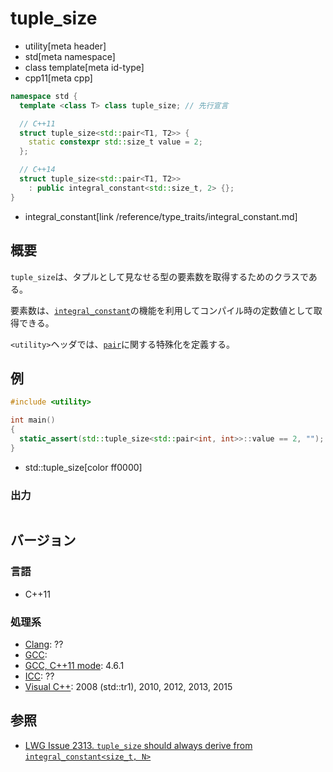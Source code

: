 # tuple_size
* utility[meta header]
* std[meta namespace]
* class template[meta id-type]
* cpp11[meta cpp]

```cpp
namespace std {
  template <class T> class tuple_size; // 先行宣言

  // C++11
  struct tuple_size<std::pair<T1, T2>> {
    static constexpr std::size_t value = 2;
  };

  // C++14
  struct tuple_size<std::pair<T1, T2>>
    : public integral_constant<std::size_t, 2> {};
}
```
* integral_constant[link /reference/type_traits/integral_constant.md]

## 概要
`tuple_size`は、タプルとして見なせる型の要素数を取得するためのクラスである。

要素数は、[`integral_constant`](/reference/type_traits/integral_constant.md)の機能を利用してコンパイル時の定数値として取得できる。


`<utility>`ヘッダでは、[`pair`](/reference/utility/pair.md)に関する特殊化を定義する。


## 例
```cpp example
#include <utility>

int main()
{
  static_assert(std::tuple_size<std::pair<int, int>>::value == 2, "");
}
```
* std::tuple_size[color ff0000]

### 出力
```
```

## バージョン
### 言語
- C++11

### 処理系
- [Clang](/implementation.md#clang): ??
- [GCC](/implementation.md#gcc): 
- [GCC, C++11 mode](/implementation.md#gcc): 4.6.1
- [ICC](/implementation.md#icc): ??
- [Visual C++](/implementation.md#visual_cpp): 2008 (std::tr1), 2010, 2012, 2013, 2015

## 参照
- [LWG Issue 2313. `tuple_size` should always derive from `integral_constant<size_t, N>`](http://www.open-std.org/jtc1/sc22/wg21/docs/lwg-defects.html#2313)

